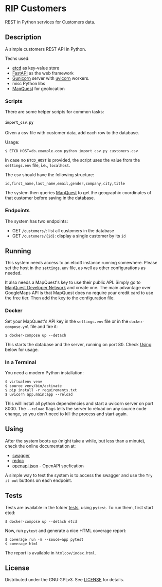 # RIP Customers

REST in Python services for Customers data.

## Description

A simple customers REST API in Python.

Techs used:
- [etcd](https://etcd.io) as key-value store
- [FastAPI](https://fastapi.tiangolo.com) as the web framework
- [Gunicorn](https://gunicorn.org/) server with
  [uvicorn](https://www.uvicorn.org/) workers.
- misc Python libs
- [MapQuest](https://mapquest.com/) for geolocation


### Scripts

There are some helper scripts for common tasks:

#### `import_csv.py`

Given a csv file with customer data, add each row to the database.

Usage:

```
$ ETCD_HOST=db.example.com python import_csv.py customers.csv
```

In case no `ETCD_HOST` is provided, the script uses the value from the
`settings.env` file, i.e., `localhost`.

The csv should have the following structure:

```
id,first_name,last_name,email,gender,company,city,title
```

The system then queries [MapQuest](https://mapquest.com/) to get the geographic
coordinates of that customer before saving in the database.

### Endpoints

The system has two endpoints:

- GET `/customers/`: list all customers in the database
- GET `/customers/{id}`: display a single customer by its `id`


## Running

This system needs access to an etcd3 instance running somewhere. Please set the
host in the `settings.env` file, as well as other configurations as needed.

It also needs a MapQuest's key to use their public API. Simply go to [MapQuest
Developer Network](https://developer.mapquest.com/user/me/apps) and create one.
The main advantage over GoogleMaps API is that MapQuest does no require your
credit card to use the free tier. Then add the key to the configuration file.

### Docker

Set your MapQuest's API key in the `settings.env` file or in the
`docker-compose.yml` file and fire it:

```
$ docker-compose up --detach
```

This starts the database and the server, running on port 80. Check
[Using](#using) below for usage.

### In a Terminal

You need a modern Python installation:

```
$ virtualenv venv
$ source venv/bin/activate
$ pip install -r requirements.txt
$ uvicorn app.main:app --reload
```

This will install all python dependencies and start a uvicorn server on port
8000. The `--reload` flags tells the server to reload on any source code
change, so you don't need to kill the process and start again.


## Using

After the system boots up (might take a while, but less than a minute), check
the online documentation at:

- [swagger](http://localhost/docs)
- [redoc](http://localhost/redoc)
- [openapi.json](http://localhost/openapi.json) - OpenAPI spefication

A simple way to test the system is to access the swagger and use the `Try it
out` buttons on each endpoint.

## Tests

Tests are available in the folder [tests](tests/), using `pytest`. To run them,
first start etcd:

```
$ docker-compose up --detach etcd
```

Now, run `pytest` and generate a nice HTML coverage report:

```
$ coverage run -m --souce=app pytest
$ coverage html
```

The report is available in `htmlcov/index.html`.


## License

Distributed under the GNU GPLv3. See [LICENSE](LICENSE) for details.

